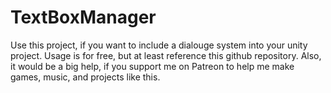 # TextBoxManager
Use this project, if you want to include a dialouge system into your unity project.  Usage is for free, but at least reference this github repository. Also, it would be a big help, if you support me on Patreon to help me make games, music, and projects like this.
